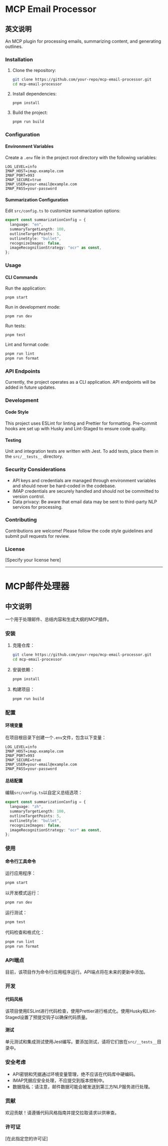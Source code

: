 # MCP Email Processor

## 英文说明

An MCP plugin for processing emails, summarizing content, and generating outlines.

### Installation

1. Clone the repository:

   ```bash
   git clone https://github.com/your-repo/mcp-email-processor.git
   cd mcp-email-processor
   ```

2. Install dependencies:

   ```bash
   pnpm install
   ```

3. Build the project:
   ```bash
   pnpm run build
   ```

### Configuration

#### Environment Variables

Create a `.env` file in the project root directory with the following variables:

```
LOG_LEVEL=info
IMAP_HOST=imap.example.com
IMAP_PORT=993
IMAP_SECURE=true
IMAP_USER=your-email@example.com
IMAP_PASS=your-password
```

#### Summarization Configuration

Edit `src/config.ts` to customize summarization options:

```typescript
export const summarizationConfig = {
  language: "en",
  summaryTargetLength: 100,
  outlineTargetPoints: 5,
  outlineStyle: "bullet",
  recognizeImages: false,
  imageRecognitionStrategy: "ocr" as const,
};
```

### Usage

#### CLI Commands

Run the application:

```bash
pnpm start
```

Run in development mode:

```bash
pnpm run dev
```

Run tests:

```bash
pnpm test
```

Lint and format code:

```bash
pnpm run lint
pnpm run format
```

### API Endpoints

Currently, the project operates as a CLI application. API endpoints will be added in future updates.

### Development

#### Code Style

This project uses ESLint for linting and Prettier for formatting. Pre-commit hooks are set up with Husky and Lint-Staged to ensure code quality.

#### Testing

Unit and integration tests are written with Jest. To add tests, place them in the `src/__tests__` directory.

### Security Considerations

- API keys and credentials are managed through environment variables and should never be hard-coded in the codebase.
- IMAP credentials are securely handled and should not be committed to version control.
- Data privacy: Be aware that email data may be sent to third-party NLP services for processing.

### Contributing

Contributions are welcome! Please follow the code style guidelines and submit pull requests for review.

### License

[Specify your license here]

---

# MCP邮件处理器

## 中文说明

一个用于处理邮件、总结内容和生成大纲的MCP插件。

### 安装

1. 克隆仓库：

   ```bash
   git clone https://github.com/your-repo/mcp-email-processor.git
   cd mcp-email-processor
   ```

2. 安装依赖：

   ```bash
   pnpm install
   ```

3. 构建项目：
   ```bash
   pnpm run build
   ```

### 配置

#### 环境变量

在项目根目录下创建一个`.env`文件，包含以下变量：

```
LOG_LEVEL=info
IMAP_HOST=imap.example.com
IMAP_PORT=993
IMAP_SECURE=true
IMAP_USER=your-email@example.com
IMAP_PASS=your-password
```

#### 总结配置

编辑`src/config.ts`以自定义总结选项：

```typescript
export const summarizationConfig = {
  language: "zh",
  summaryTargetLength: 100,
  outlineTargetPoints: 5,
  outlineStyle: "bullet",
  recognizeImages: false,
  imageRecognitionStrategy: "ocr" as const,
};
```

### 使用

#### 命令行工具命令

运行应用程序：

```bash
pnpm start
```

以开发模式运行：

```bash
pnpm run dev
```

运行测试：

```bash
pnpm test
```

代码检查和格式化：

```bash
pnpm run lint
pnpm run format
```

### API端点

目前，该项目作为命令行应用程序运行。API端点将在未来的更新中添加。

### 开发

#### 代码风格

该项目使用ESLint进行代码检查，使用Prettier进行格式化。使用Husky和Lint-Staged设置了预提交钩子以确保代码质量。

#### 测试

单元测试和集成测试使用Jest编写。要添加测试，请将它们放在`src/__tests__`目录中。

### 安全考虑

- API密钥和凭据通过环境变量管理，绝不应该在代码库中硬编码。
- IMAP凭据应安全处理，不应提交到版本控制中。
- 数据隐私：请注意，邮件数据可能会被发送到第三方NLP服务进行处理。

### 贡献

欢迎贡献！请遵循代码风格指南并提交拉取请求以供审查。

### 许可证

[在此指定您的许可证]
